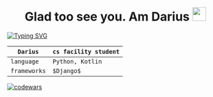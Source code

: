 <h1 align="center"> Glad too see you. Am Darius </a> 
<img src="https://github.com/goforbg/telegram-emoji-gifs/blob/master/thunder.gif" height="32"/></h1>
<a href="https://git.io/typing-svg"><img src="https://readme-typing-svg.herokuapp.com?font=Fira+Code&weight=500&duration=4000&pause=500&color=58B9F7&width=453&lines=-python++%5B+django%2C+flask+%5D+dev;Computer+science+student" alt="Typing SVG" /></a>

`Darius` | `cs facility student`
--- | --- 
`language` | `Python, Kotlin`
`frameworks` | `$Django$`


[![codewars](https://www.codewars.com/users/dar1usss/badges/large)](https://www.codewars.com/users/username)
